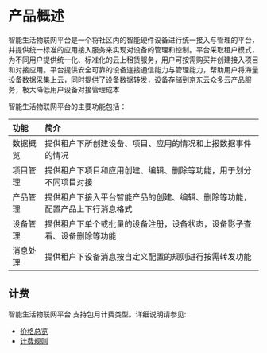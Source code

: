 # 产品概述

智能生活物联网平台是一个将社区内的智能硬件设备进行统一接入与管理的平台，并提供统一标准的应用接入服务来实现对设备的管理和控制。平台采取租户模式，为不同用户提供统一化、标准化的云上租赁服务，用户可按需购买并创建接入项目和对接应用。平台提供安全可靠的设备连接通信能力与管理能力，帮助用户将海量设备数据采集上云，同时提供了设备数据转发，设备存储到京东云众多云产品服务，极大降低用户设备对接管理成本

智能生活物联网平台的主要功能包括：

|功能   | 简介    |
|:- |:-|
|数据概览 |提供租户下所创建设备、项目、应用的情况和上报数据事件的情况|
|项目管理 |提供租户下项目和应用创建、编辑、删除等功能，用于划分不同项目对接|
|产品管理 |提供租户下接入平台智能产品的创建、编辑、删除等功能，配置产品上下行消息格式|
|设备管理 |提供租户下单个或批量的设备注册，设备状态，设备影子查看、设备删除等功能|
|消息处理 |提供租户下设备消息按自定义配置的规则进行按需转发功能|


## 计费
智能生活物联网平台 支持包月计费类型。详细说明请参见:
- [价格总览](../Pricing/Price-Overview.md)
- [计费规则](../Pricing/Billing-Rules.md) 
